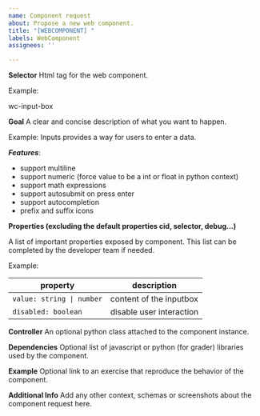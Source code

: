 ```yaml
---
name: Component request
about: Propose a new web component.
title: "[WEBCOMPONENT] "
labels: WebComponent
assignees: ''

---
```

**Selector**
Html tag for the web component.

Example:

wc-input-box

**Goal**
A clear and concise description of what you want to happen.

Example:
Inputs provides a way for users to enter a data.

***Features***:

- support multiline
- support numeric (force value to be a int or float in python context)
- support math expressions
- support autosubmit on press enter
- support autocompletion
- prefix and suffix icons

**Properties (excluding the default properties cid, selector, debug...)**

A list of important properties exposed by component. This list can be completed by the developer team
if needed.

Example:

| property | description |
|----------|------------|
| `value: string \| number` | content of the inputbox  |
| `disabled: boolean` | disable user interaction  |

**Controller**
An optional python class attached to the component instance.

**Dependencies**
Optional list of javascript or python (for grader) libraries used by the component.

**Example**
Optional link to an exercise that reproduce the behavior of the component.

**Additional Info**
Add any other context, schemas or screenshots about the component request here.
